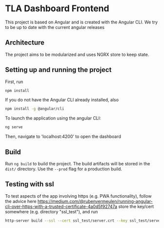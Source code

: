 # TLA Dashboard Frontend

This project is based on Angular and is created with the Angular CLI. We try to be up to date with the current angular releases

## Architecture

The project aims to be modularized and uses NGRX store to keep state.

## Setting up and running the project

First, run

```bash
npm install
```

If you do not have the Angular CLI already installed, also

```bash
npm install -g @angular/cli
```

To launch the application using the angular CLI:

```bash
ng serve
```

Then, navigate to 'localhost:4200' to open the dashboard

## Build

Run `ng build` to build the project. The build artifacts will be stored in the `dist/` directory. Use the `--prod` flag for a production build.

## Testing with ssl

To test aspects of the app involving https (e.g. PWA functionality), follow the advice here https://medium.com/@rubenvermeulen/running-angular-cli-over-https-with-a-trusted-certificate-4a0d5f92747a store the key/cert somewhere (e.g. directory "ssl_test"), and run

```bash
http-server build --ssl --cert ssl_test/server.crt --key ssl_test/server.key
```
